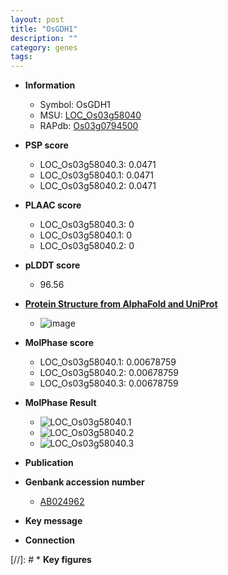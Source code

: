 ```yaml
---
layout: post
title: "OsGDH1"
description: ""
category: genes
tags: 
---
```


* **Information**  
    + Symbol: OsGDH1  
    + MSU: [LOC_Os03g58040](http://rice.plantbiology.msu.edu/cgi-bin/ORF_infopage.cgi?orf=LOC_Os03g58040)  
    + RAPdb: [Os03g0794500](http://rapdb.dna.affrc.go.jp/viewer/gbrowse_details/irgsp1?name=Os03g0794500)  

* **PSP score**  
    + LOC_Os03g58040.3: 0.0471 
    + LOC_Os03g58040.1: 0.0471 
    + LOC_Os03g58040.2: 0.0471 

* **PLAAC score**  
    + LOC_Os03g58040.3: 0 
    + LOC_Os03g58040.1: 0 
    + LOC_Os03g58040.2: 0 

* **pLDDT score**
    + 96.56

* **[Protein Structure from AlphaFold and UniProt](https://www.uniprot.org/uniprotkb/Q852M0/entry#structure)**
    + ![image](https://ricepsp.github.io/images/Q8/AF-Q852M0-F1.png)

* **MolPhase score**
    + LOC_Os03g58040.1: 0.00678759
    + LOC_Os03g58040.2: 0.00678759
    + LOC_Os03g58040.3: 0.00678759

* **MolPhase Result**
    + ![LOC_Os03g58040.1](https://304243504.github.io/Pictures/LOC_Os03g/LOC_Os03g58040.1.png)
    + ![LOC_Os03g58040.2](https://304243504.github.io/Pictures/LOC_Os03g/LOC_Os03g58040.2.png)
    + ![LOC_Os03g58040.3](https://304243504.github.io/Pictures/LOC_Os03g/LOC_Os03g58040.3.png)

* **Publication**  

* **Genbank accession number**  
    + [AB024962](http://www.ncbi.nlm.nih.gov/nuccore/AB024962)

* **Key message**  

* **Connection**  

[//]: # * **Key figures**  


